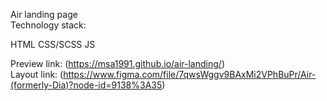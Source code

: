 Air landing page
<br>
Technology stack:

HTML
CSS/SCSS
JS

Preview link: (https://msa1991.github.io/air-landing/)<br/>
Layout link: (https://www.figma.com/file/7qwsWggv9BAxMi2VPhBuPr/Air-(formerly-Dia)?node-id=9138%3A35)
